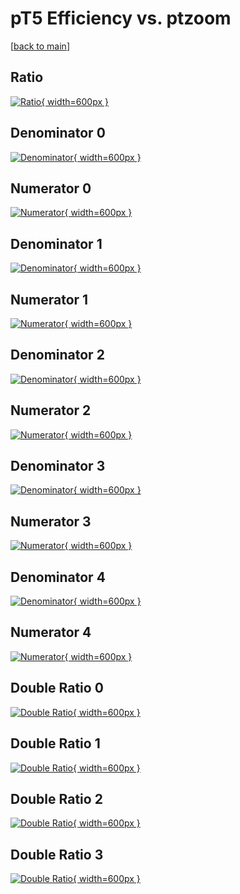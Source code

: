 # pT5 Efficiency vs. ptzoom

[[back to main](./)]



## Ratio

[![Ratio](../mtv/var/pT5_xtr_321_-1_eff_ptzoom.png){ width=600px }](../mtv/var/pT5_xtr_321_-1_eff_ptzoom.pdf)

## Denominator 0

[![Denominator](../mtv/den/pT5_xtr_321_-1_eff_ptzoom_den0.png){ width=600px }](../mtv/den/pT5_xtr_321_-1_eff_ptzoom_den0.pdf)

## Numerator 0

[![Numerator](../mtv/num/pT5_xtr_321_-1_eff_ptzoom_num0.png){ width=600px }](../mtv/num/pT5_xtr_321_-1_eff_ptzoom_num0.pdf)

## Denominator 1

[![Denominator](../mtv/den/pT5_xtr_321_-1_eff_ptzoom_den1.png){ width=600px }](../mtv/den/pT5_xtr_321_-1_eff_ptzoom_den1.pdf)

## Numerator 1

[![Numerator](../mtv/num/pT5_xtr_321_-1_eff_ptzoom_num1.png){ width=600px }](../mtv/num/pT5_xtr_321_-1_eff_ptzoom_num1.pdf)

## Denominator 2

[![Denominator](../mtv/den/pT5_xtr_321_-1_eff_ptzoom_den2.png){ width=600px }](../mtv/den/pT5_xtr_321_-1_eff_ptzoom_den2.pdf)

## Numerator 2

[![Numerator](../mtv/num/pT5_xtr_321_-1_eff_ptzoom_num2.png){ width=600px }](../mtv/num/pT5_xtr_321_-1_eff_ptzoom_num2.pdf)

## Denominator 3

[![Denominator](../mtv/den/pT5_xtr_321_-1_eff_ptzoom_den3.png){ width=600px }](../mtv/den/pT5_xtr_321_-1_eff_ptzoom_den3.pdf)

## Numerator 3

[![Numerator](../mtv/num/pT5_xtr_321_-1_eff_ptzoom_num3.png){ width=600px }](../mtv/num/pT5_xtr_321_-1_eff_ptzoom_num3.pdf)

## Denominator 4

[![Denominator](../mtv/den/pT5_xtr_321_-1_eff_ptzoom_den4.png){ width=600px }](../mtv/den/pT5_xtr_321_-1_eff_ptzoom_den4.pdf)

## Numerator 4

[![Numerator](../mtv/num/pT5_xtr_321_-1_eff_ptzoom_num4.png){ width=600px }](../mtv/num/pT5_xtr_321_-1_eff_ptzoom_num4.pdf)

## Double Ratio 0

[![Double Ratio](../mtv/ratio/pT5_xtr_321_-1_eff_ptzoom_ratio0.png){ width=600px }](../mtv/ratio/pT5_xtr_321_-1_eff_ptzoom_ratio0.pdf)

## Double Ratio 1

[![Double Ratio](../mtv/ratio/pT5_xtr_321_-1_eff_ptzoom_ratio1.png){ width=600px }](../mtv/ratio/pT5_xtr_321_-1_eff_ptzoom_ratio1.pdf)

## Double Ratio 2

[![Double Ratio](../mtv/ratio/pT5_xtr_321_-1_eff_ptzoom_ratio2.png){ width=600px }](../mtv/ratio/pT5_xtr_321_-1_eff_ptzoom_ratio2.pdf)

## Double Ratio 3

[![Double Ratio](../mtv/ratio/pT5_xtr_321_-1_eff_ptzoom_ratio3.png){ width=600px }](../mtv/ratio/pT5_xtr_321_-1_eff_ptzoom_ratio3.pdf)

